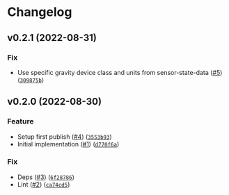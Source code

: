 # Changelog

<!--next-version-placeholder-->

## v0.2.1 (2022-08-31)
### Fix
* Use specific gravity device class and units from sensor-state-data ([#5](https://github.com/Bluetooth-Devices/tilt-ble/issues/5)) ([`309875b`](https://github.com/Bluetooth-Devices/tilt-ble/commit/309875b4a7c8ea01c7ac8af4b0df645a0a224399))

## v0.2.0 (2022-08-30)
### Feature
* Setup first publish ([#4](https://github.com/Bluetooth-Devices/tilt-ble/issues/4)) ([`3553b93`](https://github.com/Bluetooth-Devices/tilt-ble/commit/3553b934c5676bd9f101ab26b9e646462c559b0f))
* Initial implementation ([#1](https://github.com/Bluetooth-Devices/tilt-ble/issues/1)) ([`d770f6a`](https://github.com/Bluetooth-Devices/tilt-ble/commit/d770f6ae9af5f2bdd127023bae4b8fa3d045f58c))

### Fix
* Deps ([#3](https://github.com/Bluetooth-Devices/tilt-ble/issues/3)) ([`6f28786`](https://github.com/Bluetooth-Devices/tilt-ble/commit/6f287862b1d52b90a433d137595066e0fb5bf5dc))
* Lint ([#2](https://github.com/Bluetooth-Devices/tilt-ble/issues/2)) ([`ca74cd5`](https://github.com/Bluetooth-Devices/tilt-ble/commit/ca74cd5f6dfbdb96c890e92bd6f2bffe78a57f03))
